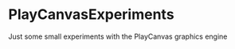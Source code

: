 PlayCanvasExperiments
=====================

Just some small experiments with the PlayCanvas graphics engine 
